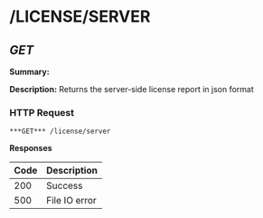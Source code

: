 # /LICENSE/SERVER
## ***GET***

**Summary:**

**Description:** Returns the server-side license report in json format

### HTTP Request
`***GET*** /license/server`

**Responses**

| Code | Description |
| ---- | ----------- |
| 200 | Success |
| 500 | File IO error |
